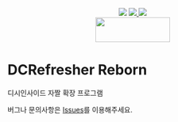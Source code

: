 <p align="center">
    <img src="https://img.shields.io/github/v/release/green1052/DCSelfImage">
    <a href="https://chrome.google.com/webstore/detail/dcrefresher-reborn/ieimgpohehnbbebphhancbnkkheoikmf" target="_blank">
        <img src="https://img.shields.io/chrome-web-store/rating/pmfifcbendahnkeojgpfppklgioemgon?logo=chromewebstore">
    </a>
    <a href="https://addons.mozilla.org/ko/firefox/addon/dcselfimage" target="_blank">
        <img src="https://img.shields.io/amo/rating/dcselfimage?logo=firefox">
    </a>
    <br>
    <a href="https://www.buymeacoffee.com/green1052" target="_blank">
        <img src="https://cdn.buymeacoffee.com/buttons/v2/default-yellow.png" style="height: 50px; width: 150px">
    </a>
</p>

# DCRefresher Reborn

디시인사이드 자짤 확장 프로그램

버그나 문의사항은 [Issues](https://github.com/green1052/DCSelfImage/issues)를 이용해주세요.
